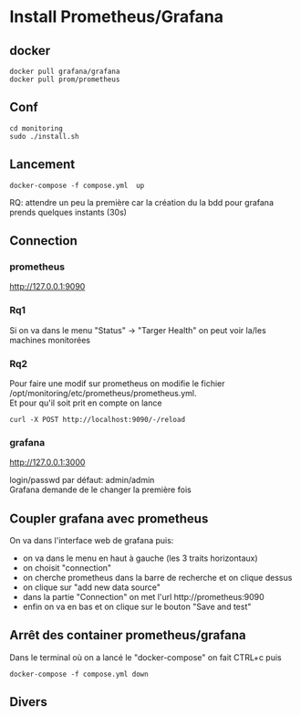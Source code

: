 # Install Prometheus/Grafana 

## docker 

```
docker pull grafana/grafana
docker pull prom/prometheus

```
##  Conf

```
cd monitoring
sudo ./install.sh

```

   
## Lancement

```
docker-compose -f compose.yml  up
```

RQ: attendre un peu la première car la création du la bdd pour grafana prends quelques instants (30s)


## Connection 

### prometheus

http://127.0.0.1:9090


### Rq1
Si on va dans le menu "Status" -> "Targer Health" on peut voir la/les machines monitorées

### Rq2
Pour faire une modif sur prometheus on modifie le fichier /opt/monitoring/etc/prometheus/prometheus.yml.  
Et pour qu'il soit prit en compte on lance

```
curl -X POST http://localhost:9090/-/reload
```



### grafana 

http://127.0.0.1:3000

login/passwd par défaut: admin/admin  
Grafana demande de le changer la première fois


## Coupler grafana avec prometheus

On va dans l'interface web de grafana puis:

- on va dans le menu en haut à gauche (les 3 traits horizontaux)
- on choisit "connection"
- on cherche prometheus dans la barre de recherche et on clique dessus
- on clique sur "add new data source"
- dans la partie "Connection" on met l'url http://prometheus:9090
- enfin on va en bas et on clique sur le bouton  "Save and test"



## Arrêt des container prometheus/grafana
Dans le terminal où on a lancé le "docker-compose" on fait CTRL+c  puis 
```
docker-compose -f compose.yml down 

```

## Divers




